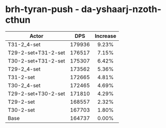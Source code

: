 # brh-tyran-push - da-yshaarj-nzoth-cthun
| Actor | DPS | Increase |
|---|:---:|:---:|
|T31-2_4-set|179936|9.23%|
|T29-2-set+T31-2-set|176517|7.15%|
|T30-2-set+T31-2-set|175307|6.42%|
|T29-2_4-set|173562|5.36%|
|T31-2-set|172665|4.81%|
|T30-2_4-set|172465|4.69%|
|T29-2-set+T30-2-set|171810|4.29%|
|T29-2-set|168557|2.32%|
|T30-2-set|167703|1.80%|
|Base|164737|0.00%|
